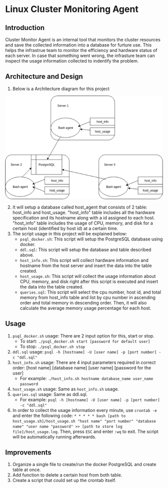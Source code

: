 # Linux Cluster Monitoring Agent

## Introduction
Cluster Monitor Agent is an internal tool that monitors the cluster resources and save the collected information into a database for furture use. This helps the infrastrue team to monitor the efficiency and hardware status of each server. In case that something went wrong, the infrasture team can inspect the usage information collected to indentify the problem.

## Architecture and Design 
1) Below is a Architecture diagram for this project 

![Diagram](./assets/Architecture_Diagram.png)

2) It will setup a database called host_agent that consists of 2 table: host_info and host_usage. "host_info" table includes all the hardware specification and its hostname along with a id assigned to each host. "host_info" table includes the usage of CPU, memory, and disk for a certain host (identified by host id) at a certain time.
3) The script usage in this project will be explained below:
	* `psql_docker.sh`: This script will setup the PostgreSQL database using docker.
	* `ddl.sql`: This script will setup the database and table described above.
	* `host_info.sh`: This script will collect hardware information and hostname from the host server and insert the data into the table created.
	* `host_usage.sh`: This script will collect the usage information about CPU, memory, and disk right after this script is executed and insert the data into the table created.
	* `queries.sql`: This script will select the cpu number, host id, and total memory from host_info table and list by cpu number in ascending order and total memory in descending order. Then, it will also calculate the average memory usage percentage for each host.

## Usage 
1) `psql_docker.sh` usage: There are 2 input option for this, start or stop. 
	* To start: `./psql_docker.sh start [password for default user]`
	* To stop: `./psql_docker.sh stop`
2) `ddl.sql` usage: `psql -h [hostname] -U [user name] -p [port number] -c "ddl.sql"`
3) `host_info.sh` usage: There are 4 input parameters required in correct order: [host name] [database name] [user name] [password for the user]
	* For example: `./host_info.sh hostname database_name user_name password`
4) `host_usage.sh` usage: Same as `host_info.sh` usage.
5) `queries.sql` usage: Same as ddl.sql.
	* For example: `psql -h [hostname] -U [user name] -p [port number] -c "ddl.sql"`
6) In order to collect the usage information every minute, use `crontab -e` and enter the following code:
		```* * * * * bash [path to host_usage.sh]/host_usage.sh "host name" "port number" "database name" "user name "password" >> [path to store log file]/host_usage.log```.
		Then, press `ESC` and enter `:wq` to exit. The script will be automatically running afterwards.

## Improvements 
1) Organize a single file to create/run the docker PostgreSQL and create table at once.
2) Add function to delete a certain host from both table.
3) Create a script that could set up the crontab itself.

